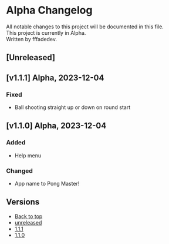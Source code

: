 # Alpha Changelog

All notable changes to this project will be documented in this file.\
This project is currently in Alpha.\
Written by fffadedev.

## [Unreleased]

## [v1.1.1] Alpha, 2023-12-04

### Fixed

- Ball shooting straight up or down on round start

## [v1.1.0] Alpha, 2023-12-04

### Added

- Help menu

### Changed

- App name to Pong Master!

## Versions

- [Back to top](#changelog)
- [unreleased](#unreleased)
- [1.1.1](#v1.1.1)
- [1.1.0](#v1.1.0)
